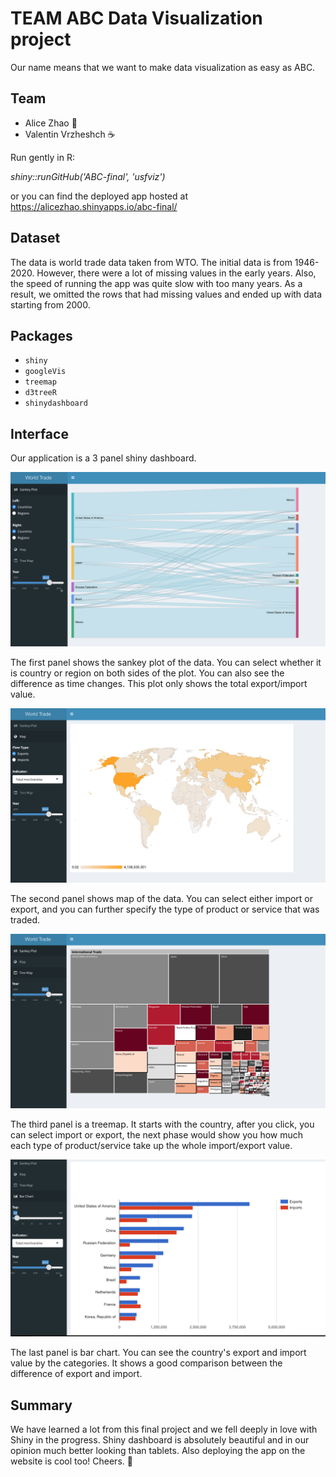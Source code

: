 # TEAM ABC Data Visualization project

Our name means that we want to make data visualization as easy as ABC.

## Team
* Alice Zhao :panda_face:
* Valentin Vrzheshch :coffee:

Run gently in R:

_shiny::runGitHub('ABC-final', 'usfviz')_

or you can find the deployed app hosted at https://alicezhao.shinyapps.io/abc-final/

## Dataset 
The data is world trade data taken from WTO. The initial data is from 1946-2020.
However, there were a lot of missing values in the early years. Also, the speed of running the app was quite slow with too many years. 
As a result, we omitted the rows that had missing values and ended up with data starting from 2000.

## Packages
* `shiny`
* `googleVis`
* `treemap`
* `d3treeR`
* `shinydashboard`

## Interface
Our application is a 3 panel shiny dashboard. 
 
<img src="sankey.png"/>

The first panel shows the sankey plot of the data. You can select whether it is country or region on both sides of the plot.
You can also see the difference as time changes. This plot only shows the total export/import value.

<img src="map.png"/>

The second panel shows map of the data. You can select either import or export, and you can further specify the type of product or service that was traded.

<img src="treemap.png"/>

The third panel is a treemap. It starts with the country, after you click, you can select import or export, the next phase would show you how much each type of product/service take up the whole import/export value.

<img src="bar.png"/>

The last panel is bar chart. You can see the country's export and import value by the categories. It shows a good comparison between the difference of export and import.


## Summary
We have learned a lot from this final project and we fell deeply in love with Shiny in the progress.
Shiny dashboard is absolutely beautiful and in our opinion much better looking than tablets.
Also deploying the app on the website is cool too!
Cheers.
🥂

